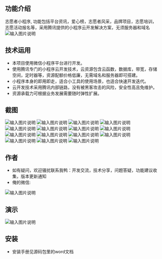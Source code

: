 ## 功能介绍 
    
志愿者小程序, 功能包括平台资讯，爱心榜，志愿者风采，品牌项目，志愿培训，志愿活动报名等，采用腾讯提供的小程序云开发解决方案，无须服务器和域名
![输入图片说明](demo/A03%E5%BF%97%E6%84%BF%E8%80%85.png)
 

## 技术运用
- 本项目使用微信小程序平台进行开发。
- 使用腾讯专门的小程序云开发技术，云资源包含云函数，数据库，带宽，存储空间，定时器等，资源配额价格低廉，无需域名和服务器即可搭建。
- 小程序本身的即用即走，适合小工具的使用场景，也适合快速开发迭代。
- 云开发技术采用腾讯内部链路，没有被黑客攻击的风险，安全性高且免维护。
- 资源承载力可根据业务发展需要随时弹性扩展。  

## 截图
![输入图片说明](demo/b6663b3dbd241b24584a524065777fd.png)
 ![输入图片说明](demo/51e20c216325114a571f2041ec313a3.png)
![输入图片说明](demo/b28077f51cf8d5dc132c13bb224b19a.png)
![输入图片说明](demo/770cc46114d75ab36b60cf02cea86c2.png)
![输入图片说明](demo/a4929440782396a94b984faf05bded4.png)
![输入图片说明](demo/331a8d6d50a2c6641bc2de79c3f9d3f.png)
![输入图片说明](demo/1af40afb3b2305187f3bc67c046f25d.png)
![输入图片说明](demo/60887f9d423b5eda3742a716cab4875.png)
![输入图片说明](demo/6b5cf55e84ae9b071a1439138c8493e.png)
![输入图片说明](demo/e2132103f602ceeda5521514270b36b.png)
![输入图片说明](demo/8039f07fec5215097f0bf0eade02890.png)
![输入图片说明](demo/7f02c18d37272e4984f59b8e177953a.png)
![输入图片说明](demo/32cd2078efac7032bf7e7431025ee0f.png)
![输入图片说明](demo/8e213e85477068165818a1cf12a56fd.png)
![输入图片说明](demo/610bf29544918fed47200d5548fa30a.png)

## 作者
- 如有疑问，欢迎骚扰联系我鸭：开发交流，技术分享，问题答疑，功能建议收集，版本更新通知
- 俺的微信:

![输入图片说明](https://gitee.com/naive2021/smartcollege/raw/master/demo/author.jpg)

## 演示

 ![输入图片说明](demo/A03%E5%BF%97%E6%84%BF%E8%80%85.png)

## 安装
 
- 安装手册见源码包里的word文档